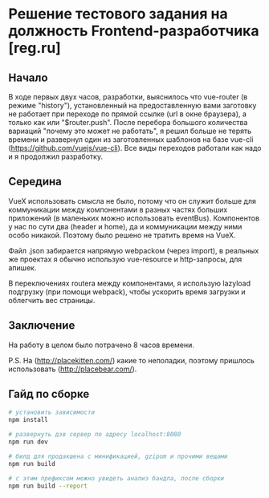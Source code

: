 # Решение тестового задания на должность Frontend-разработчика [reg.ru]

## Начало

В ходе первых двух часов, разработки, выяснилось что vue-router (в режиме "history"), установленный на предоставленную вами заготовку не работает при переходе по прямой ссылке (url в окне браузера), а только как <router-link to="/"> или "$router.push". После перебора большого количества вариаций "почему это может не работать", я решил больше не терять времени и развернул один из заготовленных шаблонов на базе vue-cli (https://github.com/vuejs/vue-cli). Все виды переходов работали как надо и я продолжил разработку.

## Середина

VueX использовать смысла не было, потому что он служит больше для коммуникации между компонентами в разных частях больших приложений (в маленьких можно использовать eventBus). Компонентов у нас по сути два (header и home), да и коммуникации между ними особо никакой. Поэтому было решено не тратить время на VueX.

Файл .json забирается напрямую webpackом (через import), в реальных же проектах я обычно использую vue-resource и http-запросы, для апишек.

В переключениях routera между компонентами, я использую lazyload подгрузку (при помощи webpack), чтобы ускорить время загрузки и облегчить вес страницы.

## Заключение
На работу в целом было потрачено 8 часов времени.

P.S. На (http://placekitten.com/) какие то неполадки, поэтому пришлось использовать (http://placebear.com/). 




## Гайд по сборке

``` bash
# установить зависимости
npm install

# развернуть дэв сервер по адресу localhost:8080
npm run dev

# билд для продакшена с минификацией, gzipom и прочими вещами
npm run build

# с этим префиксом можно увидеть анализ бандла, после сборки
npm run build --report
```

